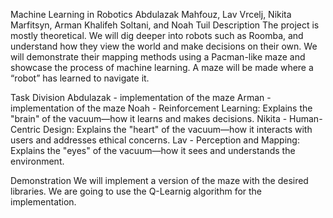 Machine Learning in Robotics
Abdulazak Mahfouz, Lav Vrcelj, Nikita Marfitsyn, Arman Khalifeh Soltani, and Noah Tuil
Description
The project is mostly theoretical. We will dig deeper into robots such as Roomba, and understand how they view the world and make decisions on their own. We will demonstrate their mapping methods using a Pacman-like maze and showcase the process of machine learning. A maze will be made where a “robot” has learned to navigate it.



Task Division
Abdulazak - implementation of the maze
Arman  - implementation of the maze
Noah - Reinforcement Learning: Explains the "brain" of the vacuum—how it learns and makes decisions.
Nikita - Human-Centric Design: Explains the "heart" of the vacuum—how it interacts with users and addresses ethical concerns.
Lav - Perception and Mapping: Explains the "eyes" of the vacuum—how it sees and understands the environment.



Demonstration
We will implement a version of the maze with the desired libraries. 
We are going to use the Q-Learnig algorithm for the implementation.
